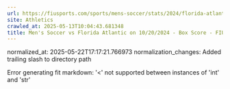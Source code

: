 ```yaml
---
url: https://fiusports.com/sports/mens-soccer/stats/2024/florida-atlantic/boxscore/12528/
site: Athletics
crawled_at: 2025-05-13T10:04:43.681348
title: Men's Soccer vs Florida Atlantic on 10/20/2024 - Box Score - FIU Athletics
---
```

normalized_at: 2025-05-22T17:17:21.766973
normalization_changes: Added trailing slash to directory path

Error generating fit markdown: '<' not supported between instances of 'int' and 'str'